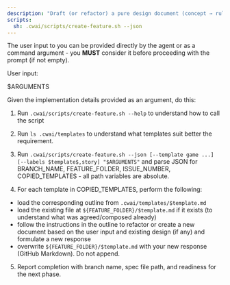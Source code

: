 ```yaml
---
description: "Draft (or refactor) a pure design document (concept → rules → player experience) without implementation."
scripts:
  sh: .cwai/scripts/create-feature.sh --json
---
```


The user input to you can be provided directly by the agent or as a command argument - you **MUST** consider it before proceeding with the prompt (if not empty).

User input:

$ARGUMENTS

Given the implementation details provided as an argument, do this:

1. Run `.cwai/scripts/create-feature.sh --help` to understand how to call the script
2. Run `ls .cwai/templates` to understand what templates suit better the requirement.
3. Run `.cwai/scripts/create-feature.sh --json [--template game ...] [--labels $template$,story] "$ARGUMENTS"` and parse JSON for BRANCH_NAME, FEATURE_FOLDER, ISSUE_NUMBER, COPIED_TEMPLATES - all path variables are absolute.

4. For each template in COPIED_TEMPLATES, perform the following:

- load the corresponding outline from `.cwai/templates/$template.md`
- load the existing file at `${FEATURE_FOLDER}/$template.md` if it exists (to understand what was agreed/composed already)
- follow the instructions in the outline to refactor or create a new document based on the user input and existing design (if any) and formulate a new response
- overwrite `${FEATURE_FOLDER}/$template.md` with your new response (GitHub Markdown). Do not append.

5. Report completion with branch name, spec file path, and readiness for the next phase.
